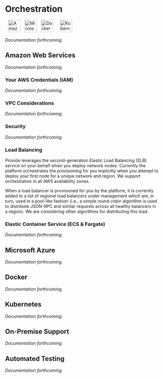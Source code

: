 # Orchestration

<img alt="Amazon Web Services" src="https://s3.amazonaws.com/dawn.provide.services/img/aws-light.png" style="height: 40px; margin-left: 10px;" />
<img alt="Microsoft Azure Cloud" src="https://s3.amazonaws.com/dawn.provide.services/img/azure-light.png" style="height: 40px; margin-left: 10px;" />
<img alt="Docker" src="https://s3.amazonaws.com/dawn.provide.services/img/docker-light.png" style="height: 40px; margin-left: 10px;" />
<img alt="Kubernetes" src="https://s3.amazonaws.com/dawn.provide.services/img/kubernetes-light.png" style="height: 40px; margin-left: 18px;" />

<i>Documentation forthcoming.</i>

## Amazon Web Services

<i>Documentation forthcoming.</i>

### Your AWS Credentials (IAM)

<i>Documentation forthcoming.</i>

### VPC Considerations

<i>Documentation forthcoming.</i>

### Security

<i>Documentation forthcoming.</i>

### Load Balancing

Provide leverages the second-generation Elastic Load Balancing (ELB) service on your behalf when you deploy network nodes. Currently the platform orchestrates the provisioning for you implicitly when you attempt to deploy your first node for a unique network and region. We support orchestration in all AWS availability zones.

When a load balancer is provisioned for you by the platform, it is currently added to a list of regional load balancers under management which are, in turn, used in a pool-like fashion (i.e., a simple round-robin algorithm is used to distribute JSON-RPC and similar requests across all healthy balancers in a region). We are considering other algorithms for distributing this load.

### Elastic Container Service (ECS & Fargate)

<i>Documentation forthcoming.</i>


## Microsoft Azure


<i>Documentation forthcoming.</i>


## Docker

<i>Documentation forthcoming.</i>


## Kubernetes

<i>Documentation forthcoming.</i>

## On-Premise Support


<i>Documentation forthcoming.</i>

## Automated Testing

<i>Documentation forthcoming.</i>
